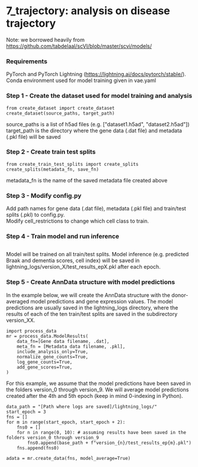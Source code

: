 # 7_trajectory: analysis on disease trajectory  

Note: we borrowed heavily from https://github.com/tabdelaal/scVI/blob/master/scvi/models/  

### Requirements  
PyTorch and PyTorch Lightning (https://lightning.ai/docs/pytorch/stable/).  
Conda environment used for model training given in vae.yaml

### Step 1 - Create the dataset used for model training and analysis 
```
from create_dataset import create_dataset  
create_dataset(source_paths, target_path)  
```
source_paths is a list of h5ad files (e.g. ["dataset1.h5ad", "dataset2.h5ad"])  
target_path is the directory where the gene data (.dat file) and metadata (.pkl file) will be saved 

### Step 2 - Create train test splits
```
from create_train_test_splits import create_splits  
create_splits(metadata_fn, save_fn)  
```
metadata_fn is the name of the saved metadata file created above

### Step 3 - Modify config.py
Add path names for gene data (.dat file), metadata (.pkl file) and train/test splits (.pkl) to config.py.  
Modify cell_restrictions to change which cell class to train.

### Step 4 - Train model and run inference  
```python train.py  
```
Model will be trained on all train/test splits. Model inference (e.g. predicted Braak and dementia scores, cell index) will be saved in lightning_logs/version_X/test_results_epX.pkl after each epoch.  
  
### Step 5 - Create AnnData structure with model predictions
In the example below, we will create the AnnData structure with the donor-averaged model predictions and gene expression values. The model predictions are usually saved in the lightning_logs directory, where the results of each of the ten train/test splits are saved in the subdirectory version_XX.   

```
import process_data
mr = process_data.ModelResults(    
    data_fn=[Gene data filename, .dat],  
    meta_fn = [Metadata data filename, .pkl],  
    include_analysis_only=True,  
    normalize_gene_counts=True,  
    log_gene_counts=True,  
    add_gene_scores=True,  
)  
```
For this example, we assume that the model predictions have been saved in the folders version_0 through version_9.
We will average model predictions created after the 4th and 5th epoch (keep in mind 0-indexing in Python).

```
data_path = "[Path where logs are saved]/lightning_logs/"  
start_epoch = 3   
fns = []  
for m in range(start_epoch, start_epoch + 2):  
    fns0 = []  
    for n in range(0, 10): # assuming results have been saved in the folders version_0 through version_9  
        fns0.append(base_path + f"version_{n}/test_results_ep{m}.pkl")  
    fns.append(fns0)  

adata = mr.create_data(fns, model_average=True)  
```






